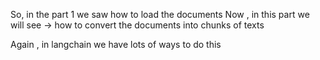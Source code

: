 So, in the part 1 we saw how to load the documents 
Now , in this part we will see -> how to convert the documents into chunks of texts 

Again , in langchain we have lots of ways to do this 
